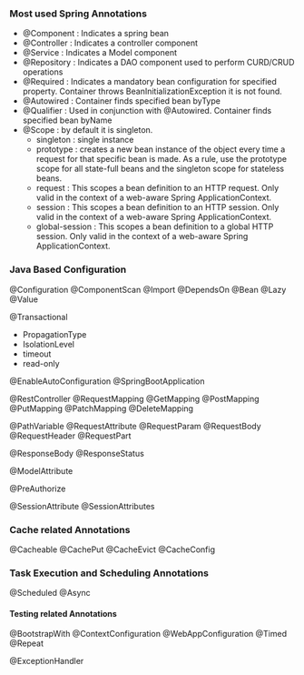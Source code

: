 
### Most used Spring Annotations 

 - @Component : Indicates a spring bean
 - @Controller : Indicates a controller component
 - @Service : Indicates a Model component
 - @Repository : Indicates a DAO component used to perform CURD/CRUD operations
 - @Required : Indicates a mandatory bean configuration for specified property. Container throws BeanInitializationException it is not found.
 - @Autowired : Container finds specified bean byType
 - @Qualifier : Used in conjunction with @Autowired. Container finds specified bean byName
 - @Scope : by default it is singleton.
   - singleton : single instance
   - prototype : creates a new bean instance of the object every time a request for that specific bean is made. As a rule, use the prototype scope for all state-full beans and the singleton scope for stateless beans.
   - request : This scopes a bean definition to an HTTP request. Only valid in the context of a web-aware Spring ApplicationContext.
   - session : This scopes a bean definition to an HTTP session. Only valid in the context of a web-aware Spring ApplicationContext.
   - global-session : This scopes a bean definition to a global HTTP session. Only valid in the context of a web-aware Spring ApplicationContext.
 

### Java Based Configuration

@Configuration
@ComponentScan
@Import
@DependsOn
@Bean
@Lazy
@Value

@Transactional
- PropagationType
- IsolationLevel
- timeout
- read-only 

@EnableAutoConfiguration
@SpringBootApplication

@RestController
@RequestMapping
@GetMapping
@PostMapping
@PutMapping
@PatchMapping
@DeleteMapping

@PathVariable
@RequestAttribute
@RequestParam
@RequestBody
@RequestHeader
@RequestPart

@ResponseBody
@ResponseStatus

@ModelAttribute

@PreAuthorize

@SessionAttribute
@SessionAttributes

### Cache related Annotations
@Cacheable
@CachePut
@CacheEvict
@CacheConfig

### Task Execution and Scheduling Annotations
@Scheduled
@Async

#### Testing related Annotations
@BootstrapWith
@ContextConfiguration
@WebAppConfiguration
@Timed
@Repeat




@ExceptionHandler

